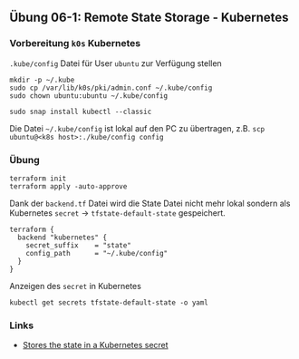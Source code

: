 ## Übung 06-1: Remote State Storage - Kubernetes

### Vorbereitung `k0s` Kubernetes

`.kube/config` Datei für User `ubuntu` zur Verfügung stellen

    mkdir -p ~/.kube
    sudo cp /var/lib/k0s/pki/admin.conf ~/.kube/config
    sudo chown ubuntu:ubuntu ~/.kube/config
    
    sudo snap install kubectl --classic
    
Die Datei `~/.kube/config` ist lokal auf den PC zu übertragen, z.B. `scp ubuntu@<k8s host>:./kube/config config`

### Übung   

    terraform init
    terraform apply -auto-approve 
    
Dank der `backend.tf` Datei wird die State Datei nicht mehr lokal sondern als Kubernetes `secret` -> `tfstate-default-state` gespeichert.   

    terraform {
      backend "kubernetes" {
        secret_suffix    = "state"
        config_path      = "~/.kube/config"
      }
    }
    
Anzeigen des `secret` in Kubernetes

    kubectl get secrets tfstate-default-state -o yaml 
    
### Links

* [Stores the state in a Kubernetes secret](https://developer.hashicorp.com/terraform/language/backend/kubernetes)